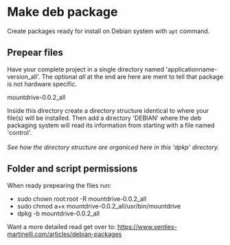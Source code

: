 # Make deb package
Create packages ready for install on Debian system with `apt` command.
## Prepear files
Have your complete project in a single directory named 'applicationname-version_all'. The optional <i>all</i> at the end are here are ment to tell that package is not hardware specific.

mountdrive-0.0.2_all

Inside this directory create a directory structure identical to where your file(s) will be installed.
Then add a directory 'DEBIAN' where the deb packaging system will read its information from starting with a file named 'control'.
<br /><br />
<i>See how the directory structure are organiced here in this 'dpkp' directory.</i>
## Folder and script permissions
When ready prepearing the files run:

 - sudo chown root:root -R mountdrive-0.0.2_all
 - sudo chmod a+x mountdrive-0.0.2_all/usr/bin/mountdrive
 - dpkg -b mountdrive-0.0.2_all


Want a more detailed read get over to: https://www.senties-martinelli.com/articles/debian-packages
